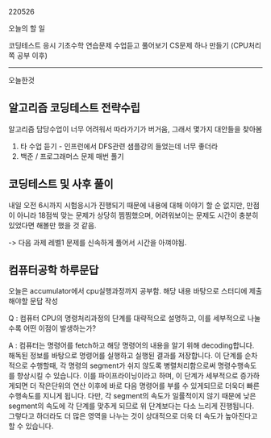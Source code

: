 220526

오늘의 할 일 

코딩테스트 응시
기초수학 연습문제 수업듣고 풀어보기
CS문제 하나 만들기 (CPU처리쪽 공부 이후)


------
오늘한것
<h2>알고리즘 코딩테스트 전략수립</h2>

 알고리즘 담당수업이 너무 어려워서 따라가기가 버거움, 그래서 몇가지 대안들을 찾아봄

1. 타 수업 듣기 - 인프런에서 DFS관련 샘플강의 들었는데 너무 좋더라
2. 백준 / 프로그래머스 문제 매번 풀기



<h2>코딩테스트 및 사후 풀이</h2>

내일 오전 6시까지 시험응시가 진행되기 때문에 내용에 대해 이야기 할 순 없지만,
만점이 아니라 18점씩 맞는 문제가 상당히 찜찜했으며,
어려워보이는 문제도 시간이 충분히 있었다면 해볼만 했을 것 같음.

-> 다음 과제
레벨1 문제를 신속하게 풀어서 시간을 아껴야됨.

<h2>컴퓨터공학 하루문답 </h2>
오늘은 accumulator에서 cpu실행과정까지 공부함. 해당 내용 바탕으로 스터디에 제출해야할 문답 작성 

Q : 컴퓨터 CPU의 명령처리과정의 단계를 대략적으로 설명하고, 이를 세부적으로 나눌수록 어떤 이점이 발생하는가?

A : 컴퓨터는 명령어를 fetch하고 해당 명령어의 내용을 알기 위해 decoding합니다. 해독된 정보를 바탕으로 명령어를 실행하고 실행된 결과를 저장합니다.
이 단계를 순차적으로 수행할때,  각 명령의 segment가 쉬지 않도록 병렬처리함으로써 명령수행속도를 향상시킬 수 있습니다.
이를 파이프라이닝이라고 하며, 이 단계가 세부적으로 증가하게되면 더 작은단위의 연산 이후에 바로 다음 명령어를 부를 수 있게되므로 더욱더 빠른 수행속도를 지니게 됩니다.
다만, 각 segment의 속도가 일률적이지 않기 때문에 낮은 segment의 속도에 각 단계를 맞추게 되므로 위 단계보다는 다소 느리게 진행됩니다.
그렇다고 하더라도 더 많은 영역을 나누는 것이 상대적으로 더욱 더 속도가 높아진다고 할 수 있습니다.

